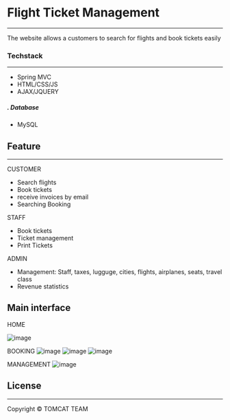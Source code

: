 # Flight Ticket Management

---
The website allows a customers to search for flights and book tickets easily 

### Techstack

---

- Spring MVC
- HTML/CSS/JS
- AJAX/JQUERY

##### . Database

- MySQL

## Feature

---
CUSTOMER
- Search flights
- Book tickets
- receive invoices by email
- Searching Booking

STAFF
- Book tickets
- Ticket management
- Print Tickets

ADMIN
- Management: Staff, taxes, lugguge, cities, flights, airplanes, seats, travel class
- Revenue statistics

## Main interface
HOME

![image](https://user-images.githubusercontent.com/67044244/111604300-c8350a80-8807-11eb-8ce5-71f5e360eb35.png)

BOOKING
![image](https://user-images.githubusercontent.com/67044244/111604451-ed297d80-8807-11eb-808c-82ef98a74741.png)
![image](https://user-images.githubusercontent.com/67044244/111604737-32e64600-8808-11eb-8776-d3920c98887e.png)
![image](https://user-images.githubusercontent.com/67044244/111604831-485b7000-8808-11eb-8ed2-365b9ddb819a.png)

MANAGEMENT
![image](https://user-images.githubusercontent.com/67044244/111604934-6aed8900-8808-11eb-86f9-3cd155a1f743.png)

## License

---

Copyright :copyright: TOMCAT TEAM
